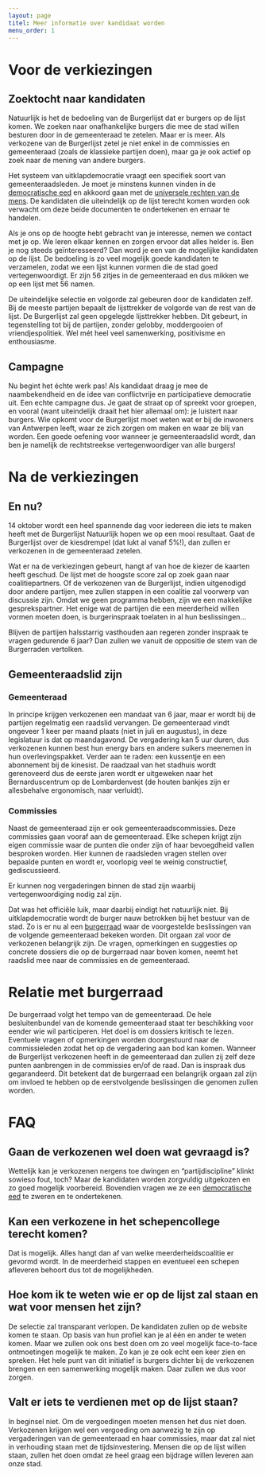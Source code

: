 ```yaml
---
layout: page
titel: Meer informatie over kandidaat worden
menu_order: 1
---
```

# Voor de verkiezingen

## Zoektocht naar kandidaten
Natuurlijk is het de bedoeling van de Burgerlijst dat er burgers op de lijst komen. We zoeken naar onafhankelijke burgers die mee de stad willen besturen door in de gemeenteraad te zetelen. Maar er is meer. Als verkozene van de Burgerlijst zetel je niet enkel in de commissies en gemeenteraad (zoals de klassieke partijen doen), maar ga je ook actief op zoek naar de mening van andere burgers.
 
Het systeem van uitklapdemocratie vraagt een specifiek soort van gemeenteraadsleden. Je moet je minstens kunnen vinden in de [democratische eed](http://www.burgerlijst.be/eed/) en akkoord gaan met de [universele rechten van de mens](http://burgerlijst.be/universele_rechten_van_mens.html). De kandidaten die uiteindelijk op de lijst terecht komen worden ook verwacht om deze beide documenten te ondertekenen en ernaar te handelen.
 
Als je ons op de hoogte hebt gebracht van je interesse, nemen we contact met je op. We leren elkaar kennen en zorgen ervoor dat alles helder is. Ben je nog steeds geïnteresseerd? Dan word je een van de mogelijke kandidaten op de lijst. De bedoeling is zo veel mogelijk goede kandidaten te verzamelen, zodat we een lijst kunnen vormen die de stad goed vertegenwoordigt. Er zijn 56 zitjes in de gemeenteraad en dus mikken we op een lijst met 56 namen.
 
De uiteindelijke selectie en volgorde zal gebeuren door de kandidaten zelf. Bij de meeste partijen bepaalt de lijsttrekker de volgorde van de rest van de lijst. De Burgerlijst zal geen opgelegde lijsttrekker hebben. Dit gebeurt, in tegenstelling tot bij de partijen, zonder gelobby, moddergooien of vriendjespolitiek. Wel mét heel veel samenwerking, positivisme en enthousiasme.

## Campagne
Nu begint het échte werk pas! Als kandidaat draag je mee de naambekendheid en de idee van conflictvrije en participatieve democratie uit. Een echte campagne dus. Je gaat de straat op of spreekt voor groepen, en vooral (want uiteindelijk draait het hier allemaal om): je luistert naar burgers. Wie opkomt voor de Burgerlijst moet weten wat er bij de inwoners van Antwerpen leeft, waar ze zich zorgen om maken en waar ze blij van worden. Een goede oefening voor wanneer je gemeenteraadslid wordt, dan ben je namelijk de rechtstreekse vertegenwoordiger van alle burgers!
 
# Na de verkiezingen

## En nu?
14 oktober wordt een heel spannende dag voor iedereen die iets te maken heeft met de Burgerlijst Natuurlijk  hopen we op een mooi resultaat. Gaat de Burgerlijst over de kiesdrempel (dat lukt al vanaf 5%!), dan zullen er verkozenen in de gemeenteraad zetelen.
 
Wat er na de verkiezingen gebeurt, hangt af van hoe de kiezer de kaarten heeft geschud. De lijst met de hoogste score zal op zoek gaan naar coalitiepartners. Of de verkozenen van de Burgerlijst, indien uitgenodigd door andere partijen, mee zullen stappen in een coalitie zal voorwerp van discussie zijn.
Omdat we geen programma hebben, zijn we een makkelijke gesprekspartner. Het enige wat de partijen die een meerderheid willen vormen moeten doen, is burgerinspraak toelaten in al hun beslissingen...

Blijven de partijen halsstarrig vasthouden aan regeren zonder inspraak te vragen gedurende 6 jaar? Dan zullen we vanuit de oppositie de stem van de Burgerraden vertolken.

## Gemeenteraadslid zijn

### Gemeenteraad
In principe krijgen verkozenen een mandaat van 6 jaar, maar er wordt bij de partijen regelmatig een raadslid vervangen.
De gemeenteraad vindt ongeveer 1 keer per maand plaats (niet in juli en augustus), in deze legislatuur is dat op maandagavond. De vergadering kan 5 uur duren, dus verkozenen kunnen best hun energy bars en andere suikers meenemen in hun overlevingspakket. Verder aan te raden: een kussentje en een abonnement bij de kinesist. De raadzaal van het stadhuis wordt gerenoveerd dus de eerste jaren wordt er uitgeweken naar het Bernarduscentrum op de Lombardenvest (de houten bankjes zijn er allesbehalve ergonomisch, naar verluidt).
 
### Commissies
Naast de gemeenteraad zijn er ook gemeenteraadscommissies. Deze commissies gaan vooraf aan de gemeenteraad. Elke schepen krijgt zijn eigen commissie waar de punten die onder zijn of haar bevoegdheid vallen besproken worden. Hier kunnen de raadsleden vragen stellen over bepaalde punten en wordt er, voorlopig veel te weinig constructief,  gediscussieerd.
 
Er kunnen nog vergaderingen binnen de stad zijn waarbij vertegenwoordiging nodig zal zijn.
 
Dat was het officiële luik, maar daarbij eindigt het natuurlijk niet. Bij uitklapdemocratie wordt de burger nauw betrokken bij het bestuur van de stad. Zo is er nu al een [burgerraad](http://burgerraad.be) waar de voorgestelde beslissingen van de volgende gemeenteraad bekeken worden. Dit orgaan zal voor de verkozenen belangrijk zijn. De vragen, opmerkingen en suggesties op concrete dossiers die op de burgerraad naar boven komen, neemt het raadslid mee naar de commissies en de gemeenteraad.

# Relatie met burgerraad
De burgerraad volgt het tempo van de gemeenteraad. De hele besluitenbundel van de komende gemeenteraad staat ter beschikking voor eender wie wil participeren. Het doel is om dossiers kritisch te lezen. Eventuele vragen of opmerkingen worden doorgestuurd naar de commissieleden zodat het op de vergadering aan bod kan komen.
Wanneer de Burgerlijst verkozenen heeft in de gemeenteraad dan zullen zij zelf deze punten aanbrengen in de commissies en/of de raad. Dan is inspraak dus gegarandeerd. Dit betekent dat de burgerraad een belangrijk orgaan zal zijn om invloed te hebben op de eerstvolgende beslissingen die genomen zullen worden.

# FAQ

## Gaan de verkozenen wel doen wat gevraagd is?
Wettelijk kan je verkozenen nergens toe dwingen en “partijdiscipline” klinkt sowieso fout, toch? Maar de kandidaten worden zorgvuldig uitgekozen en zo goed mogelijk voorbereid. Bovendien vragen we ze een [democratische eed](http://burgerlijst.be/democratische_eed.html) te zweren en te ondertekenen.

## Kan een verkozene in het schepencollege terecht komen?
Dat is mogelijk. Alles hangt dan af van welke meerderheidscoalitie er gevormd wordt. In de meerderheid stappen en eventueel een schepen afleveren behoort dus tot de mogelijkheden.

## Hoe kom ik te weten wie er op de lijst zal staan en wat voor mensen het zijn?
De selectie zal transparant verlopen. De kandidaten zullen op de website komen te staan. Op basis van hun profiel kan je al één en ander te weten komen. Maar we zullen ook ons best doen om zo veel mogelijk face-to-face ontmoetingen mogelijk te maken. Zo kan je ze ook echt een keer zien en spreken. Het hele punt van dit initiatief is burgers dichter bij de verkozenen brengen en  een samenwerking mogelijk maken. Daar zullen we dus voor zorgen.

## Valt er iets te verdienen met op de lijst staan?
In beginsel niet. Om de vergoedingen moeten mensen het dus niet doen. Verkozenen krijgen wel een vergoeding om aanwezig te zijn op vergaderingen van de gemeenteraad en haar commissies, maar dat zal niet in verhouding staan met de tijdsinvestering. Mensen die op de lijst willen staan, zullen het doen omdat ze heel graag een bijdrage willen leveren aan onze stad.

